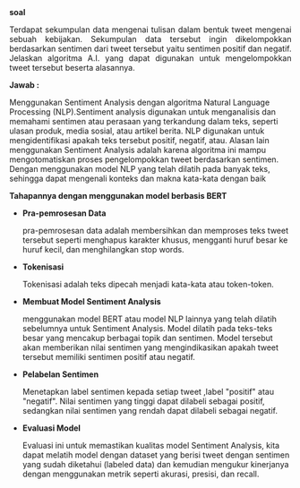 <div align="justify"><strong>soal</strong><p>Terdapat sekumpulan data mengenai tulisan dalam bentuk tweet mengenai sebuah kebijakan. Sekumpulan data tersebut ingin dikelompokkan berdasarkan sentimen dari tweet tersebut yaitu sentimen positif dan negatif. Jelaskan algoritma A.I. yang dapat digunakan untuk mengelompokkan tweet tersebut beserta alasannya.</p></p>
</div>

**Jawab :** 

Menggunakan Sentiment Analysis dengan algoritma Natural Language Processing (NLP).Sentiment analysis digunakan untuk menganalisis dan memahami sentimen atau perasaan yang terkandung dalam teks, seperti ulasan produk, media sosial, atau artikel berita. NLP digunakan untuk mengidentifikasi apakah teks tersebut positif, negatif, atau. Alasan lain menggunakan Sentiment Analysis adalah karena algoritma ini mampu mengotomatiskan proses pengelompokkan tweet berdasarkan sentimen. Dengan menggunakan model NLP yang telah dilatih pada banyak teks, sehingga dapat mengenali konteks dan makna kata-kata dengan baik


**Tahapannya dengan menggunakan model berbasis BERT**

   * **Pra-pemrosesan Data**
     
     pra-pemrosesan data adalah membersihkan dan memproses teks tweet tersebut seperti menghapus karakter khusus, mengganti huruf besar ke huruf kecil, dan menghilangkan stop words.

   * **Tokenisasi**
   
     Tokenisasi adalah teks dipecah menjadi kata-kata atau token-token.

   * **Membuat Model Sentiment Analysis**
   
     menggunakan model BERT atau model NLP lainnya yang telah dilatih sebelumnya untuk Sentiment Analysis. Model dilatih pada teks-teks besar yang mencakup berbagai topik dan sentimen. Model tersebut akan memberikan nilai sentimen yang mengindikasikan apakah tweet tersebut memiliki sentimen positif atau negatif.

   * **Pelabelan Sentimen**
   
     Menetapkan label sentimen kepada setiap tweet ,label "positif" atau "negatif". Nilai sentimen yang tinggi dapat dilabeli sebagai positif, sedangkan nilai sentimen yang rendah dapat dilabeli sebagai negatif.

   * **Evaluasi Model**
   
     Evaluasi ini untuk memastikan kualitas model Sentiment Analysis, kita dapat melatih model dengan dataset yang berisi tweet dengan sentimen yang sudah diketahui (labeled data) dan kemudian mengukur kinerjanya dengan menggunakan metrik seperti akurasi, presisi, dan recall.
